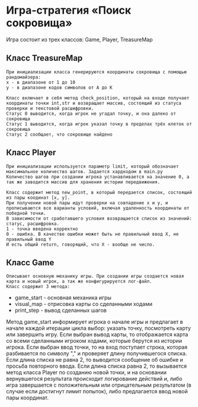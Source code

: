 # Игра-стратегия «Поиск сокровища»

Игра состоит из трех классов: Game, Player, TreasureMap

## Класс TreasureMap
    При инициализации класса генерируются координаты сокровища с помощью рандомайзера:
    x - в диапазоне от 1 до 10
    y - в диапазоне кодов символов от A до K

    Класс включает в себя метод check_position, который на входе получает координаты точки int,str и возвращает массив, состоящий из статуса проверки и текстовой расшифровки.
    Статус 0 выводится, когда игрок не угадал точку, и она далеко от сокровища
    Статус 1 выводится, когда игрок указал точку в пределах трёх клеток от сокровища
    Статус 2 сообщает, что сокровище найдено


## Класс Player
    При инициализации используется параметр limit, который обозначает максимальное количество шагов. Задается хардкодом в main.py
    Количество шагов при создании игрока устанавливается на значение 0, а так же заводится массив для хранения истории передвижения.

    Класс содержит метод new_point, в который передается список, состоящий из пары коодинат [x, y].
    При получении новой пары идут проверки на совпадение x и y, и прописываются все варианты условий, включая удаленность координаты от победной точки.
    В зависимости от сработавшего условия возвращается список из значений: статус, расшифровка.
    1 - точка введена корректно
    0 - ошибка. В качестве ошибки может быть не правильный ввод X, не правильный ввод Y
    И есть общий return, говорящий, что X - вообще не число.


## Класс Game
    Описывает основную механику игры. При создании игры создается новая карта и новый игрок, а так же конфигурируется лог-файл.
    Класс содержит 3 метода: 

* game_start - основная механика игры
* visual_map - отрисовка карты со сделанными ходами
* print_step - вывод сделанных шагов

Метод game_start информирует игрока о начале игры и предлагает в начале каждой итерации цикла выбор: указать точку, посмотреть карту или завершить игру.
Если выбран вывод карты, то отображается карта со всеми сделанными игроком ходами, которые берутся из истории игрока.
Если выбран ввод точки, то на вход поступает строка, которая разбивается по символу "," и проверяет длину получившегося списка. Если длина списка не равна 2, то выводится сообщение об ошибке и просьба повторного ввода.
Если длина списка равна 2, то вызывается метод класса Player по созданию новой точки, и на основании вернувшегося результата происходит логирование действий и, либо игра завершается с положительным или отрицательным результатом (в случае если достигнут лимит попыток), либо предлагается ввод новой пары координат.


    
    
